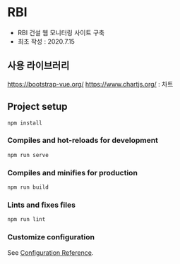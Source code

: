 # RBI
- RBI 건설 웹 모니터링 사이트 구축
- 최초 작성 : 2020.7.15

## 사용 라이브러리
https://bootstrap-vue.org/
https://www.chartjs.org/ : 차트

## Project setup
```
npm install
```

### Compiles and hot-reloads for development
```
npm run serve
```

### Compiles and minifies for production
```
npm run build
```

### Lints and fixes files
```
npm run lint
```

### Customize configuration
See [Configuration Reference](https://cli.vuejs.org/config/).
